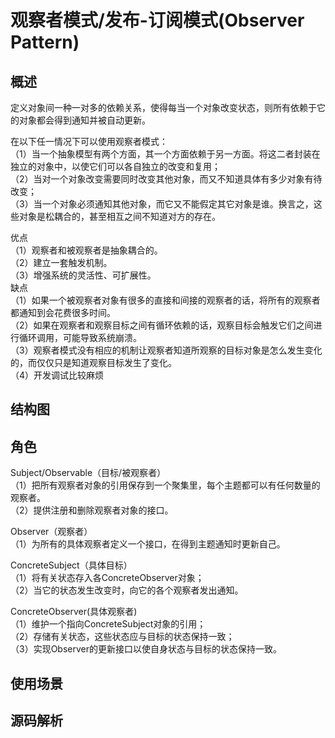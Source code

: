 # 观察者模式/发布-订阅模式(Observer Pattern)

## 概述
定义对象间一种一对多的依赖关系，使得每当一个对象改变状态，则所有依赖于它的对象都会得到通知并被自动更新。

在以下任一情况下可以使用观察者模式：  
（1）当一个抽象模型有两个方面，其一个方面依赖于另一方面。将这二者封装在独立的对象中，以使它们可以各自独立的改变和复用；  
（2）当对一个对象改变需要同时改变其他对象，而又不知道具体有多少对象有待改变；  
（3）当一个对象必须通知其他对象，而它又不能假定其它对象是谁。换言之，这些对象是松耦合的，甚至相互之间不知道对方的存在。  

优点  
（1）观察者和被观察者是抽象耦合的。  
（2）建立一套触发机制。  
（3）增强系统的灵活性、可扩展性。  
缺点  
（1）如果一个被观察者对象有很多的直接和间接的观察者的话，将所有的观察者都通知到会花费很多时间。  
（2）如果在观察者和观察目标之间有循环依赖的话，观察目标会触发它们之间进行循环调用，可能导致系统崩溃。  
（3）观察者模式没有相应的机制让观察者知道所观察的目标对象是怎么发生变化的，而仅仅只是知道观察目标发生了变化。  
（4）开发调试比较麻烦  

## 结构图


## 角色
Subject/Observable（目标/被观察者）  
（1）把所有观察者对象的引用保存到一个聚集里，每个主题都可以有任何数量的观察者。  
（2）提供注册和删除观察者对象的接口。  

Observer（观察者）  
（1）为所有的具体观察者定义一个接口，在得到主题通知时更新自己。  

ConcreteSubject（具体目标）  
（1）将有关状态存入各ConcreteObserver对象；  
（2）当它的状态发生改变时，向它的各个观察者发出通知。  

ConcreteObserver(具体观察者)  
（1）维护一个指向ConcreteSubject对象的引用；  
（2）存储有关状态，这些状态应与目标的状态保持一致；  
（3）实现Observer的更新接口以使自身状态与目标的状态保持一致。  

## 使用场景


## 源码解析